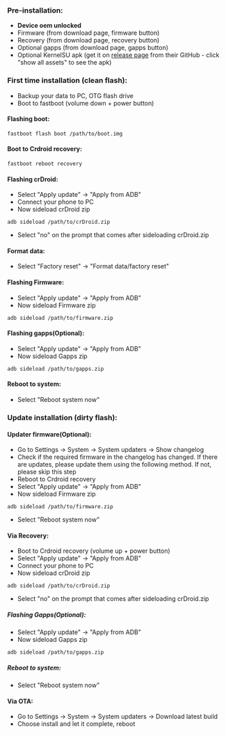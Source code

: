 ### Pre-installation:

* **Device oem unlocked**
* Firmware (from download page, firmware button)
* Recovery (from download page, recovery button)
* Optional gapps (from download page, gapps button)
* Optional KernelSU apk (get it on [release page](https://github.com/tiann/KernelSU/releases) from their GitHub - click "show all assets" to see the apk)

### First time installation (clean flash):
* Backup your data to PC, OTG flash drive
* Boot to fastboot (volume down + power button)

#### Flashing boot:

```
fastboot flash boot /path/to/boot.img
```

#### Boot to Crdroid recovery:

```
fastboot reboot recovery
```

#### Flashing crDroid:
* Select "Apply update" -> "Apply from ADB"
* Connect your phone to PC
* Now sideload crDroid zip

```
adb sideload /path/to/crDroid.zip
```
* Select "no" on the prompt that comes after sideloading crDroid.zip

#### Format data:
* Select "Factory reset" -> "Format data/factory reset"

#### Flashing Firmware:
* Select "Apply update" -> "Apply from ADB"
* Now sideload Firmware zip

```
adb sideload /path/to/firmware.zip
```

#### Flashing gapps(Optional):
* Select "Apply update" -> "Apply from ADB"
* Now sideload Gapps zip

```
adb sideload /path/to/gapps.zip
```

#### Reboot to system:
* Select "Reboot system now"

### Update installation (dirty flash):
#### Updater firmware(Optional):
* Go to Settings -> System -> System updaters -> Show changelog
* Check if the required firmware in the changelog has changed. If there are updates, please update them using the following method. If not, please skip this step
* Reboot to Crdroid recovery
* Select "Apply update" -> "Apply from ADB"
* Now sideload Firmware zip

```
adb sideload /path/to/firmware.zip
```
* Select "Reboot system now"

#### Via Recovery:
* Boot to Crdroid recovery (volume up + power button)
* Select "Apply update" -> "Apply from ADB"
* Connect your phone to PC
* Now sideload crDroid zip

```
adb sideload /path/to/crDroid.zip
```
* Select "no" on the prompt that comes after sideloading crDroid.zip

##### Flashing Gapps(Optional):
* Select "Apply update" -> "Apply from ADB"
* Now sideload Gapps zip

```
adb sideload /path/to/gapps.zip
```

##### Reboot to system:
* Select "Reboot system now"

#### Via OTA:
* Go to Settings -> System -> System updaters -> Download latest build
* Choose install and let it complete, reboot
